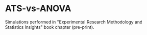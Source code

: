 # ATS-vs-ANOVA
Simulations performed in "Experimental Research Methodology and Statistics Insights" book chapter (pre-print). 
